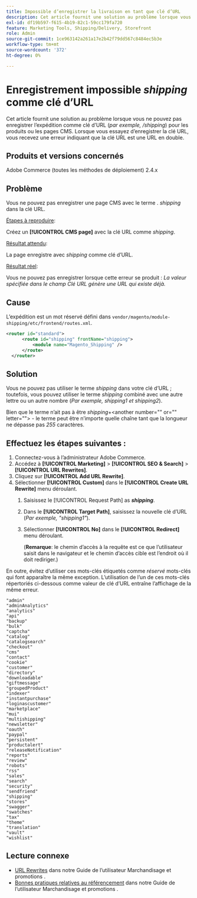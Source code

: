 ```yaml
---
title: Impossible d’enregistrer la livraison en tant que clé d’URL
description: Cet article fournit une solution au problème lorsque vous ne pouvez pas enregistrer l’expédition en tant que clé d’URL (_ par exemple, /shipping_) pour les produits ou les pages CMS. Lorsque vous essayez d’enregistrer la clé URL, vous recevez une erreur indiquant que la clé URL est un doublon d’une URL.
exl-id: df19b597-f615-4b19-82c1-59cc179fa720
feature: Marketing Tools, Shipping/Delivery, Storefront
role: Admin
source-git-commit: 1ce963142a261a17e2b42f79dd567c8484ec5b3e
workflow-type: tm+mt
source-wordcount: '372'
ht-degree: 0%

---
```


# Enregistrement impossible _shipping_ comme clé d’URL

Cet article fournit une solution au problème lorsque vous ne pouvez pas enregistrer l’expédition comme clé d’URL (_par exemple, /shipping_) pour les produits ou les pages CMS. Lorsque vous essayez d’enregistrer la clé URL, vous recevez une erreur indiquant que la clé URL est une URL en double.

## Produits et versions concernés

Adobe Commerce (toutes les méthodes de déploiement) 2.4.x

## Problème

Vous ne pouvez pas enregistrer une page CMS avec le terme . _shipping_ dans la clé URL.

<u>Étapes à reproduire</u>:

Créez un **[!UICONTROL CMS page]** avec la clé URL comme _shipping_.

<u>Résultat attendu</u>:

La page enregistre avec _shipping_ comme clé d’URL.

<u>Résultat réel</u>:

Vous ne pouvez pas enregistrer lorsque cette erreur se produit :
*La valeur spécifiée dans le champ Clé URL génère une URL qui existe déjà.*

## Cause

L’expédition est un mot réservé défini dans `vendor/magento/module-shipping/etc/frontend/routes.xml`.

```xml
<router id="standard">
      <route id="shipping" frontName="shipping">
          <module name="Magento_Shipping" />
      </route>
  </router>
```

## Solution

Vous ne pouvez pas utiliser le terme _shipping_ dans votre clé d’URL ; toutefois, vous pouvez utiliser le terme _shipping_ combiné avec une autre lettre ou un autre nombre (_Par exemple, shipping1 et shipping2_).

Bien que le terme n’ait pas à être _shipping_+&lt;another number=&quot;&quot; or=&quot;&quot; letter=&quot;&quot;> - le terme peut être n’importe quelle chaîne tant que la longueur ne dépasse pas *255* caractères.

## Effectuez les étapes suivantes :

1. Connectez-vous à l’administrateur Adobe Commerce.
1. Accédez à **[!UICONTROL Marketing]** > **[!UICONTROL SEO & Search]** > **[!UICONTROL URL Rewrites]**.
1. Cliquez sur **[!UICONTROL Add URL Rewrite]**.
1. Sélectionner **[!UICONTROL Custom]** dans le **[!UICONTROL Create URL Rewrite]** menu déroulant.
   1. Saisissez le [!UICONTROL Request Path] as **_shipping_**.
   1. Dans le **[!UICONTROL Target Path]**, saisissez la nouvelle clé d’URL (_Par exemple, &quot;shipping1&quot;_).
   1. Sélectionner **[!UICONTROL No]** dans le **[!UICONTROL Redirect]** menu déroulant.


      (**Remarque**: le chemin d’accès à la requête est ce que l’utilisateur saisit dans le navigateur et le chemin d’accès cible est l’endroit où il doit rediriger.)

En outre, évitez d’utiliser ces mots-clés étiquetés comme *réservé* mots-clés qui font apparaître la même exception. L’utilisation de l’un de ces mots-clés répertoriés ci-dessous comme valeur de clé d’URL entraîne l’affichage de la même erreur.


```
"admin"
"adminAnalytics"
"analytics"
"api"
"backup"
"bulk"
"captcha"
"catalog"
"catalogsearch"
"checkout"
"cms"
"contact"
"cookie"
"customer"
"directory"
"downloadable"
"giftmessage"
"groupedProduct"
"indexer"
"instantpurchase"
"loginascustomer"
"marketplace"
"mui"
"multishipping"
"newsletter"
"oauth"
"paypal"
"persistent"
"productalert"
"releaseNotification"
"reports"
"review"
"robots"
"rss"
"sales"
"search"
"security"
"sendfriend"
"shipping"
"stores"
"swagger"
"swatches"
"tax"
"theme"
"translation"
"vault"
"wishlist"
```

## Lecture connexe

* [URL Rewrites](https://docs.magento.com/user-guide/marketing/url-rewrite.html) dans notre Guide de l’utilisateur Marchandisage et promotions .
* [Bonnes pratiques relatives au référencement](https://docs.magento.com/user-guide/marketing/seo-best-practices.html) dans notre Guide de l’utilisateur Marchandisage et promotions .
